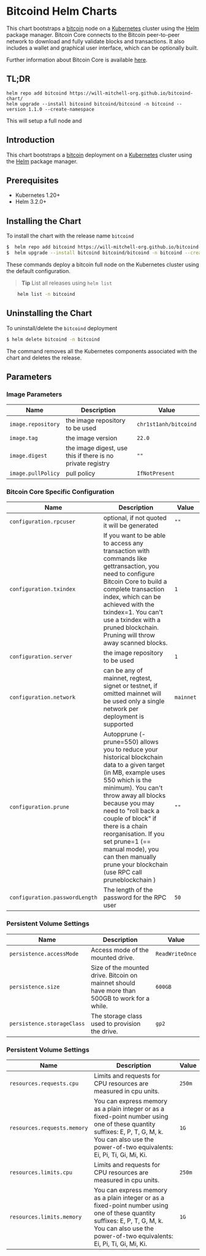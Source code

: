 <!--- app-name` | Bitcoin Core Helm Charts -->

# Bitcoind Helm Charts

This chart bootstraps a [bitcoin](https://github.com/bitcoin/bitcoin) node on a [Kubernetes](https://kubernetes.io) cluster using the [Helm](https://helm.sh) package manager. Bitcoin Core connects to the Bitcoin peer-to-peer network to download and fully validate blocks and transactions. It also includes a wallet and graphical user interface, which can be optionally built.

Further information about Bitcoin Core is available [here](https://github.com/bitcoin/bitcoin).


## TL;DR

```console
helm repo add bitcoind https://will-mitchell-org.github.io/bitcoind-chart/
helm upgrade --install bitcoind bitcoind/bitcoind -n bitcoind --version 1.1.0 --create-namespace
```

This will setup a full node and 


## Introduction

This chart bootstraps a [bitcoin](https://github.com/bitcoin/bitcoin) deployment on a [Kubernetes](https://kubernetes.io) cluster using the [Helm](https://helm.sh) package manager.

## Prerequisites

- Kubernetes 1.20+
- Helm 3.2.0+

## Installing the Chart

To install the chart with the release name `bitcoind`

```bash
$  helm repo add bitcoind https://will-mitchell-org.github.io/bitcoind-chart/
$  helm upgrade --install bitcoind bitcoind/bitcoind -n bitcoind --create-namespace
```

These commands deploy a bitcoin full node on the Kubernetes cluster using the default configuration.

> **Tip** List all releases using `helm list`


```bash
	helm list -n bitcoind
```

## Uninstalling the Chart

To uninstall/delete the `bitcoind` deployment

```bash
$ helm delete bitcoind -n bitcoind
```

The command removes all the Kubernetes components associated with the chart and deletes the release.

## Parameters

### Image Parameters

| Name                      | Description                                     | Value |
| ------------------------- | ----------------------------------------------- | ----- |
| `image.repository` | the image repository to be used | `chr1st1anh/bitcoind`  |
| `image.tag` | the image version | `22.0`  |
| `image.digest` | the image digest, use this if there is no private registry | `""`  |
| `image.pullPolicy` | pull policy | `IfNotPresent`  |

### Bitcoin Core Specific Configuration

| Name                      | Description                                     | Value |
| ------------------------- | ----------------------------------------------- | ----- |
| `configuration.rpcuser` | optional, if not quoted it will be generated | `""`  |
| `configuration.txindex` | If you want to be able to access any transaction with commands like gettransaction, you need to configure Bitcoin Core to build a complete transaction index, which can be achieved with the txindex=1. You can't use a txindex with a pruned blockchain. Pruning will throw away scanned blocks. | `1`  |
| `configuration.server` | the image repository to be used | `1`  |
| `configuration.network` | can be any of mainnet, regtest, signet or testnet, if omitted mainnet will be used only a single network per deployment is supported | `mainnet`  |
| `configuration.prune` | Autopprune (-prune=550) allows you to reduce your historical blockchain data to a given target (in MB, example uses 550 which is the minimum). You can't throw away all blocks because you may need to "roll back a couple of block" if there is a chain reorganisation. If you set prune=1 (== manual mode), you can then manually prune your blockchain (use RPC call pruneblockchain <height>) | `""`  |
| `configuration.passwordLength` | The length of the password for the RPC user | `50`  |

### Persistent Volume Settings

| Name                      | Description                                     | Value |
| ------------------------- | ----------------------------------------------- | ----- |
| `persistence.accessMode` | Access mode of the mounted drive. | `ReadWriteOnce`  |
| `persistence.size` | Size of the mounted drive. Bitcoin on mainnet should have more than 500GB to work for a while. | `600GB`  |
| `persistence.storageClass` | The storage class used to provision the drive. | `gp2`  |


### Persistent Volume Settings

| Name                      | Description                                     | Value |
| ------------------------- | ----------------------------------------------- | ----- |
| `resources.requests.cpu` | Limits and requests for CPU resources are measured in cpu units. | `250m`  |
| `resources.requests.memory` | You can express memory as a plain integer or as a fixed-point number using one of these quantity suffixes: E, P, T, G, M, k. You can also use the power-of-two equivalents: Ei, Pi, Ti, Gi, Mi, Ki. | `1G`  |
| `resources.limits.cpu` | Limits and requests for CPU resources are measured in cpu units. | `250m`  |
| `resources.limits.memory` | You can express memory as a plain integer or as a fixed-point number using one of these quantity suffixes: E, P, T, G, M, k. You can also use the power-of-two equivalents: Ei, Pi, Ti, Gi, Mi, Ki. | `1G`  |
